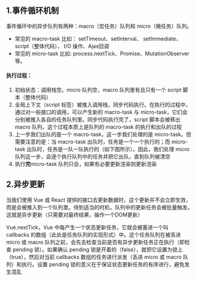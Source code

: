 ## 1.事件循环机制

事件循环中的异步队列有两种：macro（宏任务）队列和 micro（微任务）队列。

- 常见的 macro-task 比如： setTimeout、setInterval、 setImmediate、script（整体代码）、 I/O 操作、Ajax回调
- 常见的 micro-task 比如: process.nextTick、Promise、MutationObserver 等。

#### 执行过程：
1. 初始状态：调用栈空。micro 队列空，macro 队列里有且只有一个 script 脚本（整体代码）
2. 全局上下文（script 标签）被推入调用栈，同步代码执行。在执行的过程中，通过对一些接口的调用，可以产生新的 macro-task 与 micro-task，它们会分别被推入各自的任务队列里。同步代码执行完了，script 脚本会被移出 macro 队列，这个过程本质上是队列的 macro-task 的执行和出队的过程
3. 上一步我们出队的是一个 macro-task，这一步我们处理的是 micro-task。但需要注意的是：当 macro-task 出队时，任务是一个一个执行的；而 micro-task 出队时，任务是一队一队执行的（如下图所示）。因此，我们处理 micro 队列这一步，会逐个执行队列中的任务并把它出队，直到队列被清空
4. 执行**完**micro-task 队列只会，如果有必要更新渲染则更新渲染


## 2.异步更新
当我们使用 Vue 或 React 提供的接口去更新数据时，这个更新并不会立即生效，而是会被推入到一个队列里。待到适当的时机，队列中的更新任务会被批量触发。这就是异步更新（只需要对最终结果，操作一个DOM更新）

Vue.nextTick，Vue 中每产生一个状态更新任务，它就会被塞进一个叫 callbacks 的数组（此处是任务队列的实现形式）中。这个任务队列在被丢进 micro 或 macro 队列之前，会先去检查当前是否有异步更新任务正在执行（即检查 pending 锁）。如果确认 pending 锁是开着的（false），就把它设置为锁上（true），然后对当前 callbacks 数组的任务进行派发（丢进 micro 或 macro 队列）和执行。设置 pending 锁的意义在于保证状态更新任务的有序进行，避免发生混乱
